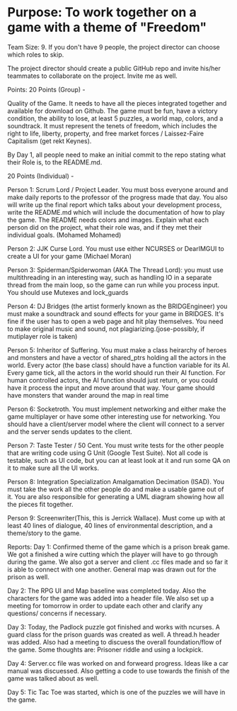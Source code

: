 # Purpose: To work together on a game with a theme of "Freedom"

  Team Size: 9. If you don't have 9 people, the project director can choose
  which roles to skip.

  The project director should create a public GitHub repo and invite his/her
  teammates to collaborate on the project. Invite me as well.

  Points:
  20 Points (Group) -

  Quality of the Game. It needs to have all the pieces
  integrated together and available for download on Github. The game must be
  fun, have a victory condition, the ability to lose, at least 5 puzzles, a
  world map, colors, and a soundtrack. It must represent the tenets of freedom,
  which includes the right to life, liberty, property, and free market forces /
  Laissez-Faire Capitalism (get rekt Keynes).

  By Day 1, all people need to make an initial commit to the
  repo stating what their Role is, to the README.md.

  20 Points (Individual) -

  Person 1: Scrum Lord / Project Leader. You must boss everyone around and make daily reports
  to the professor of the progress made that day. You also will write up the
  final report which talks about your development process, write the README.md
  which will include the documentation of how to play the game. The README needs
  colors and images. Explain what each person did on the project, what their
  role was, and if they met their individual goals. (Mohamed Mohamed)

  Person 2: JJK Curse Lord. You must use either NCURSES or DearIMGUI to create a
  UI for your game (Michael Moran)

  Person 3: Spiderman/Spiderwoman (AKA The Thread Lord): you must use
  multithreading in an interesting way, such as handling IO in a separate thread
  from the main loop, so the game can run while you process input. You should
  use Mutexes and lock_guards

  Person 4: DJ Bridges (the artist formerly known as the BRIDGEngineer) you must
  make a soundtrack and sound effects for your game in BRIDGES. It's fine if the
  user has to open a web page and hit play themselves. You need to make original
  music and sound, not plagiarizing.(jose-possibly, if mutiplayer role is taken)

  Person 5: Inheritor of Suffering. You must make a class heirarchy of heroes
  and monsters and have a vector of shared_ptrs holding all the actors in the
  world. Every actor (the base class) should have a function variable for its
  AI. Every game tick, all the actors in the world should run their AI function.
  For human controlled actors, the AI function should just return, or you could
  have it process the input and move around that way. Your game should have
  monsters that wander around the map in real time

  Person 6: Socketroth. You must implement networking and either make the game
  multiplayer or have some other interesting use for networking. You should have a client/server model where the client will connect to a
  server and the server sends updates to the client.

  Person 7: Taste Tester / 50 Cent. You must write tests for the other people
  that are writing code using G Unit (Google Test Suite). Not all code is
  testable, such as UI code, but you can at least look at it and run some QA on
  it to make sure all the UI works.

  Person 8: Integration Specialization Amalgamation Decimation (ISAD). You must take
  the work all the other people do and make a usable game out of it. You are
  also responsible for generating a UML diagram showing how all the pieces fit
  together.

  Person 9: Screenwriter(This, this is Jerrick Wallace). Must come up with at least 40 lines of dialogue, 40 lines of environmental description, and a theme/story to the game.

Reports: 
Day 1: Confirmed theme of the game which is a prison break game. We got a finished a wire cutting  which the player will have to go through during the game. We also got a server and client .cc files made and so far it is able to connect with one another. General map was drawn out for the prison as well.

Day 2: The RPG UI and Map baseline was completed today. Also the characters for the game was added into a header file. We also set up a meeting for tomorrow in order to update each other and clarify any questions/ concerns if necessary. 

Day 3: Today, the Padlock puzzle got finished and works with ncurses. A guard class for the prison guards was created as well. A thread.h header was added. Also had a meeting to discuess the overall foundation/flow of the game. Some thoughts are: Prisoner riddle and using a lockpick.

Day 4: Server.cc file was worked on and forweard progress. Ideas like a car manual was discuessed. Also getting a code to use towards the finish of the game was talked about as well.

Day 5: Tic Tac Toe was started, which is one of the puzzles we will have in the game. 

